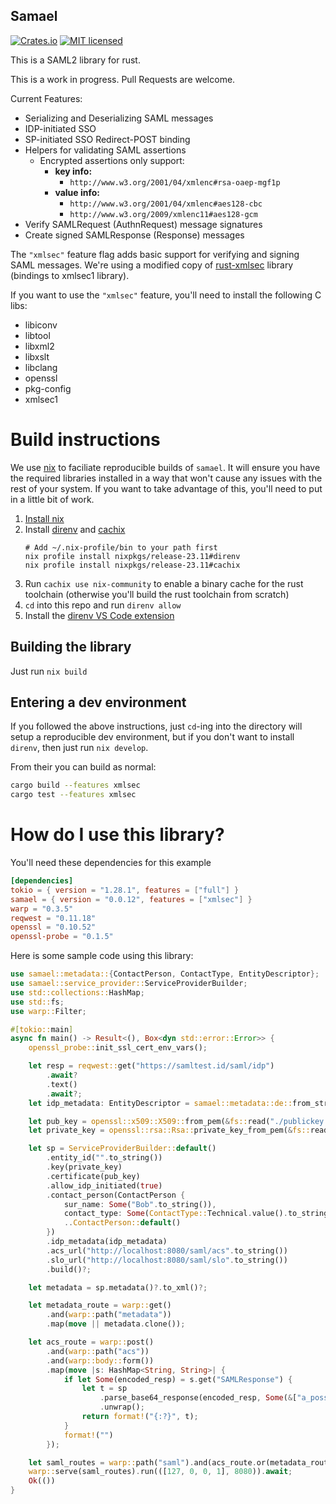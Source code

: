## Samael

[![Crates.io][crates-badge]][crates-url]
[![MIT licensed][mit-badge]][mit-url]

[crates-badge]: https://img.shields.io/crates/v/samael.svg
[crates-url]: https://crates.io/crates/samael
[mit-badge]: https://img.shields.io/crates/l/samael
[mit-url]: https://github.com/njaremko/samael/blob/master/LICENSE

This is a SAML2 library for rust.

This is a work in progress. Pull Requests are welcome.

Current Features:

- Serializing and Deserializing SAML messages
- IDP-initiated SSO
- SP-initiated SSO Redirect-POST binding
- Helpers for validating SAML assertions
  - Encrypted assertions only support:
    - **key info:**
      - `http://www.w3.org/2001/04/xmlenc#rsa-oaep-mgf1p`
    - **value info:**
      - `http://www.w3.org/2001/04/xmlenc#aes128-cbc`
      - `http://www.w3.org/2009/xmlenc11#aes128-gcm`
- Verify SAMLRequest (AuthnRequest) message signatures
- Create signed SAMLResponse (Response) messages

The `"xmlsec"` feature flag adds basic support for verifying and signing SAML messages. We're using a modified copy of [rust-xmlsec](https://github.com/voipir/rust-xmlsec) library (bindings to xmlsec1 library).

If you want to use the `"xmlsec"` feature, you'll need to install the following C libs:

- libiconv
- libtool
- libxml2
- libxslt
- libclang
- openssl
- pkg-config
- xmlsec1

# Build instructions

We use [nix](https://nixos.org) to faciliate reproducible builds of `samael`.
It will ensure you have the required libraries installed in a way that won't cause any issues with the rest of your system.
If you want to take advantage of this, you'll need to put in a little bit of work.

1. [Install nix](https://github.com/DeterminateSystems/nix-installer)
1. Install [direnv](https://direnv.net/) and [cachix](https://docs.cachix.org)
   ```
   # Add ~/.nix-profile/bin to your path first
   nix profile install nixpkgs/release-23.11#direnv
   nix profile install nixpkgs/release-23.11#cachix
   ```
1. Run `cachix use nix-community` to enable a binary cache for the rust toolchain (otherwise you'll build the rust toolchain from scratch)
1. `cd` into this repo and run `direnv allow`
1. Install the [direnv VS Code extension](https://marketplace.visualstudio.com/items?itemName=mkhl.direnv)

## Building the library

Just run `nix build`

## Entering a dev environment

If you followed the above instructions, just `cd`-ing into the directory will setup a reproducible dev environment,
but if you don't want to install `direnv`, then just run `nix develop`.

From their you can build as normal:

```sh
cargo build --features xmlsec
cargo test --features xmlsec
```

# How do I use this library?

You'll need these dependencies for this example

```toml
[dependencies]
tokio = { version = "1.28.1", features = ["full"] }
samael = { version = "0.0.12", features = ["xmlsec"] }
warp = "0.3.5"
reqwest = "0.11.18"
openssl = "0.10.52"
openssl-probe = "0.1.5"
```

Here is some sample code using this library:

```rust
use samael::metadata::{ContactPerson, ContactType, EntityDescriptor};
use samael::service_provider::ServiceProviderBuilder;
use std::collections::HashMap;
use std::fs;
use warp::Filter;

#[tokio::main]
async fn main() -> Result<(), Box<dyn std::error::Error>> {
    openssl_probe::init_ssl_cert_env_vars();

    let resp = reqwest::get("https://samltest.id/saml/idp")
        .await?
        .text()
        .await?;
    let idp_metadata: EntityDescriptor = samael::metadata::de::from_str(&resp)?;

    let pub_key = openssl::x509::X509::from_pem(&fs::read("./publickey.cer")?)?;
    let private_key = openssl::rsa::Rsa::private_key_from_pem(&fs::read("./privatekey.pem")?)?;

    let sp = ServiceProviderBuilder::default()
        .entity_id("".to_string())
        .key(private_key)
        .certificate(pub_key)
        .allow_idp_initiated(true)
        .contact_person(ContactPerson {
            sur_name: Some("Bob".to_string()),
            contact_type: Some(ContactType::Technical.value().to_string()),
            ..ContactPerson::default()
        })
        .idp_metadata(idp_metadata)
        .acs_url("http://localhost:8080/saml/acs".to_string())
        .slo_url("http://localhost:8080/saml/slo".to_string())
        .build()?;

    let metadata = sp.metadata()?.to_xml()?;

    let metadata_route = warp::get()
        .and(warp::path("metadata"))
        .map(move || metadata.clone());

    let acs_route = warp::post()
        .and(warp::path("acs"))
        .and(warp::body::form())
        .map(move |s: HashMap<String, String>| {
            if let Some(encoded_resp) = s.get("SAMLResponse") {
                let t = sp
                    .parse_base64_response(encoded_resp, Some(&["a_possible_request_id"]))
                    .unwrap();
                return format!("{:?}", t);
            }
            format!("")
        });

    let saml_routes = warp::path("saml").and(acs_route.or(metadata_route));
    warp::serve(saml_routes).run(([127, 0, 0, 1], 8080)).await;
    Ok(())
}
```
